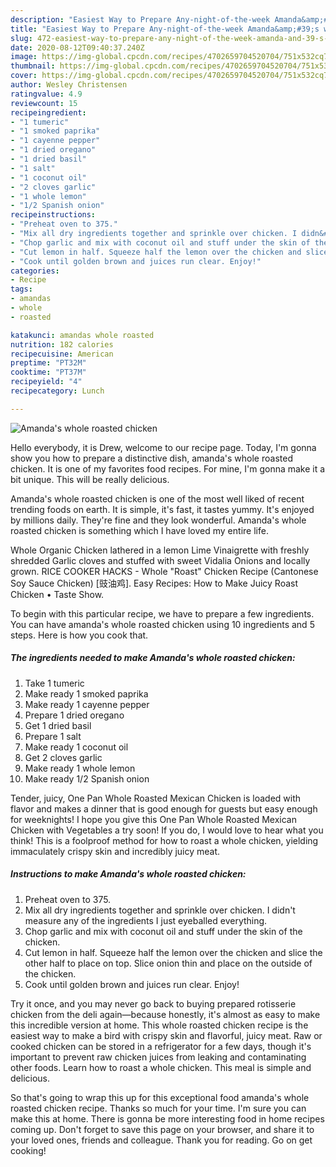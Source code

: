 ```yaml
---
description: "Easiest Way to Prepare Any-night-of-the-week Amanda&amp;#39;s whole roasted chicken"
title: "Easiest Way to Prepare Any-night-of-the-week Amanda&amp;#39;s whole roasted chicken"
slug: 472-easiest-way-to-prepare-any-night-of-the-week-amanda-and-39-s-whole-roasted-chicken
date: 2020-08-12T09:40:37.240Z
image: https://img-global.cpcdn.com/recipes/4702659704520704/751x532cq70/amandas-whole-roasted-chicken-recipe-main-photo.jpg
thumbnail: https://img-global.cpcdn.com/recipes/4702659704520704/751x532cq70/amandas-whole-roasted-chicken-recipe-main-photo.jpg
cover: https://img-global.cpcdn.com/recipes/4702659704520704/751x532cq70/amandas-whole-roasted-chicken-recipe-main-photo.jpg
author: Wesley Christensen
ratingvalue: 4.9
reviewcount: 15
recipeingredient:
- "1 tumeric"
- "1 smoked paprika"
- "1 cayenne pepper"
- "1 dried oregano"
- "1 dried basil"
- "1 salt"
- "1 coconut oil"
- "2 cloves garlic"
- "1 whole lemon"
- "1/2 Spanish onion"
recipeinstructions:
- "Preheat oven to 375."
- "Mix all dry ingredients together and sprinkle over chicken. I didn&#39;t measure any of the ingredients I just eyeballed everything."
- "Chop garlic and mix with coconut oil and stuff under the skin of the chicken."
- "Cut lemon in half. Squeeze half the lemon over the chicken and slice the other half to place on top. Slice onion thin and place on the outside of the chicken."
- "Cook until golden brown and juices run clear. Enjoy!"
categories:
- Recipe
tags:
- amandas
- whole
- roasted

katakunci: amandas whole roasted 
nutrition: 182 calories
recipecuisine: American
preptime: "PT32M"
cooktime: "PT37M"
recipeyield: "4"
recipecategory: Lunch

---
```



![Amanda&#39;s whole roasted chicken](https://img-global.cpcdn.com/recipes/4702659704520704/751x532cq70/amandas-whole-roasted-chicken-recipe-main-photo.jpg)

Hello everybody, it is Drew, welcome to our recipe page. Today, I'm gonna show you how to prepare a distinctive dish, amanda&#39;s whole roasted chicken. It is one of my favorites food recipes. For mine, I'm gonna make it a bit unique. This will be really delicious.

Amanda&#39;s whole roasted chicken is one of the most well liked of recent trending foods on earth. It is simple, it's fast, it tastes yummy. It's enjoyed by millions daily. They're fine and they look wonderful. Amanda&#39;s whole roasted chicken is something which I have loved my entire life.

Whole Organic Chicken lathered in a lemon Lime Vinaigrette with freshly shredded Garlic cloves and stuffed with sweet Vidalia Onions and locally grown. RICE COOKER HACKS - Whole &#34;Roast&#34; Chicken Recipe (Cantonese Soy Sauce Chicken) [豉油鸡]. Easy Recipes: How to Make Juicy Roast Chicken • Taste Show.


To begin with this particular recipe, we have to prepare a few ingredients. You can have amanda&#39;s whole roasted chicken using 10 ingredients and 5 steps. Here is how you cook that.

<!--inarticleads1-->

##### The ingredients needed to make Amanda&#39;s whole roasted chicken:

1. Take 1 tumeric
1. Make ready 1 smoked paprika
1. Make ready 1 cayenne pepper
1. Prepare 1 dried oregano
1. Get 1 dried basil
1. Prepare 1 salt
1. Make ready 1 coconut oil
1. Get 2 cloves garlic
1. Make ready 1 whole lemon
1. Make ready 1/2 Spanish onion


Tender, juicy, One Pan Whole Roasted Mexican Chicken is loaded with flavor and makes a dinner that is good enough for guests but easy enough for weeknights! I hope you give this One Pan Whole Roasted Mexican Chicken with Vegetables a try soon! If you do, I would love to hear what you think! This is a foolproof method for how to roast a whole chicken, yielding immaculately crispy skin and incredibly juicy meat. 

<!--inarticleads2-->

##### Instructions to make Amanda&#39;s whole roasted chicken:

1. Preheat oven to 375.
1. Mix all dry ingredients together and sprinkle over chicken. I didn&#39;t measure any of the ingredients I just eyeballed everything.
1. Chop garlic and mix with coconut oil and stuff under the skin of the chicken.
1. Cut lemon in half. Squeeze half the lemon over the chicken and slice the other half to place on top. Slice onion thin and place on the outside of the chicken.
1. Cook until golden brown and juices run clear. Enjoy!


Try it once, and you may never go back to buying prepared rotisserie chicken from the deli again—because honestly, it&#39;s almost as easy to make this incredible version at home. This whole roasted chicken recipe is the easiest way to make a bird with crispy skin and flavorful, juicy meat. Raw or cooked chicken can be stored in a refrigerator for a few days, though it&#39;s important to prevent raw chicken juices from leaking and contaminating other foods. Learn how to roast a whole chicken. This meal is simple and delicious. 

So that's going to wrap this up for this exceptional food amanda&#39;s whole roasted chicken recipe. Thanks so much for your time. I'm sure you can make this at home. There is gonna be more interesting food in home recipes coming up. Don't forget to save this page on your browser, and share it to your loved ones, friends and colleague. Thank you for reading. Go on get cooking!
